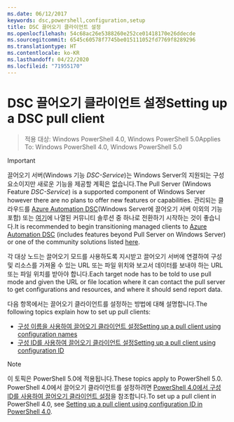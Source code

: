 ```yaml
---
ms.date: 06/12/2017
keywords: dsc,powershell,configuration,setup
title: DSC 끌어오기 클라이언트 설정
ms.openlocfilehash: 54c68ac26e5388260e252ce01418170e26ddecde
ms.sourcegitcommit: 6545c60578f7745be015111052fd7769f8289296
ms.translationtype: HT
ms.contentlocale: ko-KR
ms.lasthandoff: 04/22/2020
ms.locfileid: "71955170"
---
```

# <a name="setting-up-a-dsc-pull-client"></a><span data-ttu-id="4bf8b-103">DSC 끌어오기 클라이언트 설정</span><span class="sxs-lookup"><span data-stu-id="4bf8b-103">Setting up a DSC pull client</span></span>

> <span data-ttu-id="4bf8b-104">적용 대상: Windows PowerShell 4.0, Windows PowerShell 5.0</span><span class="sxs-lookup"><span data-stu-id="4bf8b-104">Applies To: Windows PowerShell 4.0, Windows PowerShell 5.0</span></span>

> [!IMPORTANT]
> <span data-ttu-id="4bf8b-105">끌어오기 서버(Windows 기능 *DSC-Service*)는 Windows Server의 지원되는 구성 요소이지만 새로운 기능을 제공할 계획은 없습니다.</span><span class="sxs-lookup"><span data-stu-id="4bf8b-105">The Pull Server (Windows Feature *DSC-Service*) is a supported component of Windows Server however there are no plans to offer new features or capabilities.</span></span> <span data-ttu-id="4bf8b-106">관리되는 클라우드를 [Azure Automation DSC](/azure/automation/automation-dsc-getting-started)(Windows Server에 끌어오기 서버 이외의 기능 포함) 또는 [여기](pullserver.md#community-solutions-for-pull-service)에 나열된 커뮤니티 솔루션 중 하나로 전환하기 시작하는 것이 좋습니다.</span><span class="sxs-lookup"><span data-stu-id="4bf8b-106">It is recommended to begin transitioning managed clients to [Azure Automation DSC](/azure/automation/automation-dsc-getting-started) (includes features beyond Pull Server on Windows Server) or one of the community solutions listed [here](pullserver.md#community-solutions-for-pull-service).</span></span>

<span data-ttu-id="4bf8b-107">각 대상 노드는 끌어오기 모드를 사용하도록 지시받고 끌어오기 서버에 연결하여 구성 및 리소스를 가져올 수 있는 URL 또는 파일 위치와 보고서 데이터를 보내야 하는 URL 또는 파일 위치를 받아야 합니다.</span><span class="sxs-lookup"><span data-stu-id="4bf8b-107">Each target node has to be told to use pull mode and given the URL or file location where it can contact the pull server to get configurations and resources, and where it should send report data.</span></span>

<span data-ttu-id="4bf8b-108">다음 항목에서는 끌어오기 클라이언트를 설정하는 방법에 대해 설명합니다.</span><span class="sxs-lookup"><span data-stu-id="4bf8b-108">The following topics explain how to set up pull clients:</span></span>

* [<span data-ttu-id="4bf8b-109">구성 이름을 사용하여 끌어오기 클라이언트 설정</span><span class="sxs-lookup"><span data-stu-id="4bf8b-109">Setting up a pull client using configuration names</span></span>](pullClientConfigNames.md)
* [<span data-ttu-id="4bf8b-110">구성 ID를 사용하여 끌어오기 클라이언트 설정</span><span class="sxs-lookup"><span data-stu-id="4bf8b-110">Setting up a pull client using configuration ID</span></span>](pullClientConfigID.md)

> [!NOTE]
> <span data-ttu-id="4bf8b-111">이 토픽은 PowerShell 5.0에 적용됩니다.</span><span class="sxs-lookup"><span data-stu-id="4bf8b-111">These topics apply to PowerShell 5.0.</span></span> <span data-ttu-id="4bf8b-112">PowerShell 4.0에서 끌어오기 클라이언트를 설정하려면 [PowerShell 4.0에서 구성 ID를 사용하여 끌어오기 클라이언트 설정](pullClientConfigID4.md)을 참조합니다.</span><span class="sxs-lookup"><span data-stu-id="4bf8b-112">To set up a pull client in PowerShell 4.0, see [Setting up a pull client using configuration ID in PowerShell 4.0](pullClientConfigID4.md).</span></span>